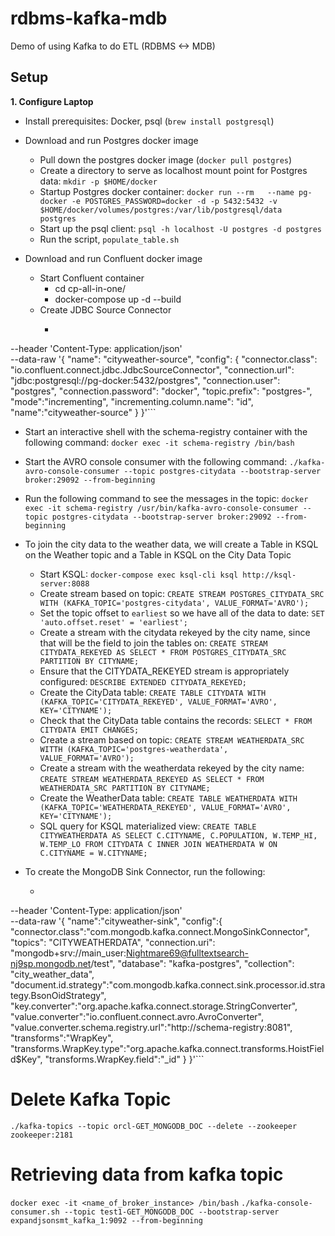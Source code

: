 # rdbms-kafka-mdb
Demo of using Kafka to do ETL (RDBMS &lt;-> MDB)

## Setup

__1. Configure Laptop__

* Install prerequisites: Docker, psql (`brew install postgresql`)
* Download and run Postgres docker image
  * Pull down the postgres docker image (`docker pull postgres`)
  * Create a directory to serve as localhost mount point for Postgres data: `mkdir -p $HOME/docker`
  * Startup Postgres docker container: ```docker run --rm   --name pg-docker -e POSTGRES_PASSWORD=docker -d -p 5432:5432 -v $HOME/docker/volumes/postgres:/var/lib/postgresql/data  postgres```
  * Start up the psql client: `psql -h localhost -U postgres -d postgres`
  * Run the script, `populate_table.sh`
  
* Download and run Confluent docker image
  * Start Confluent container
    * cd cp-all-in-one/
    * docker-compose up -d --build
  * Create JDBC Source Connector
    * ```curl --location --request POST 'localhost:8083/connectors' \
--header 'Content-Type: application/json' \
--data-raw '{
        "name": "cityweather-source",
        "config": {
                "connector.class": "io.confluent.connect.jdbc.JdbcSourceConnector",
                "connection.url": "jdbc:postgresql://pg-docker:5432/postgres",
                "connection.user": "postgres",
                "connection.password": "docker",
                "topic.prefix": "postgres-",
                "mode":"incrementing",
                "incrementing.column.name": "id",
                "name":"cityweather-source"
        }
}'```

* Start an interactive shell with the schema-registry container with the following command: `docker exec -it schema-registry /bin/bash`
* Start the AVRO console consumer with the following command: `./kafka-avro-console-consumer --topic postgres-citydata --bootstrap-server broker:29092 --from-beginning`
* Run the following command to see the messages in the topic: `docker exec -it schema-registry /usr/bin/kafka-avro-console-consumer --topic postgres-citydata --bootstrap-server broker:29092 --from-beginning`
* To join the city data to the weather data, we will create a Table in KSQL on the Weather topic and a Table in KSQL on the City Data Topic
  * Start KSQL: `docker-compose exec ksql-cli ksql http://ksql-server:8088`
  * Create stream based on topic: `CREATE STREAM POSTGRES_CITYDATA_SRC WITH (KAFKA_TOPIC='postgres-citydata', VALUE_FORMAT='AVRO');`
  * Set the topic offset to `earliest` so we have all of the data to date: `SET 'auto.offset.reset' = 'earliest';`
  * Create a stream with the citydata rekeyed by the city name, since that will be the field to join the tables on: `CREATE STREAM CITYDATA_REKEYED AS SELECT * FROM POSTGRES_CITYDATA_SRC PARTITION BY CITYNAME;`
  * Ensure that the CITYDATA_REKEYED stream is appropriately configured: `DESCRIBE EXTENDED CITYDATA_REKEYED;`
  * Create the CityData table: `CREATE TABLE CITYDATA WITH (KAFKA_TOPIC='CITYDATA_REKEYED', VALUE_FORMAT='AVRO', KEY='CITYNAME');`
  * Check that the CityData table contains the records: `SELECT * FROM CITYDATA EMIT CHANGES;`
  * Create a stream based on topic: `CREATE STREAM WEATHERDATA_SRC WITTH (KAFKA_TOPIC='postgres-weatherdata', VALUE_FORMAT='AVRO');`
  * Create a stream with the weatherdata rekeyed by the city name: `CREATE STREAM WEATHERDATA_REKEYED AS SELECT * FROM WEATHERDATA_SRC PARTITION BY CITYNAME;`
  * Create the WeatherData table: `CREATE TABLE WEATHERDATA WITH (KAFKA_TOPIC='WEATHERDATA_REKEYED', VALUE_FORMAT='AVRO', KEY='CITYNAME');`
  * SQL query for KSQL materialized view: `CREATE TABLE CITYWEATHERDATA AS SELECT C.CITYNAME, C.POPULATION, W.TEMP_HI, W.TEMP_LO FROM CITYDATA C INNER JOIN WEATHERDATA W ON C.CITYNAME = W.CITYNAME;`

* To create the MongoDB Sink Connector, run the following:
  * ```curl --location --request POST 'http://localhost:8083/connectors' \
--header 'Content-Type: application/json' \
--data-raw '{
	"name":"cityweather-sink",
	"config":{
		"connector.class":"com.mongodb.kafka.connect.MongoSinkConnector",
		"topics": "CITYWEATHERDATA",
		"connection.uri": "mongodb+srv://main_user:Nightmare69@fulltextsearch-nj9sp.mongodb.net/test",
		"database": "kafka-postgres",
		"collection": "city_weather_data",
		"document.id.strategy":"com.mongodb.kafka.connect.sink.processor.id.strategy.BsonOidStrategy",
		"key.converter":"org.apache.kafka.connect.storage.StringConverter",
		"value.converter":"io.confluent.connect.avro.AvroConverter",
		"value.converter.schema.registry.url":"http://schema-registry:8081",
		"transforms":"WrapKey",
		"transforms.WrapKey.type":"org.apache.kafka.connect.transforms.HoistField$Key",
		"transforms.WrapKey.field":"_id"
	}
}'```


# Delete Kafka Topic
  `./kafka-topics --topic orcl-GET_MONGODB_DOC --delete --zookeeper zookeeper:2181`
  
# Retrieving data from kafka topic

  `docker exec -it <name_of_broker_instance> /bin/bash`
  `./kafka-console-consumer.sh --topic test1-GET_MONGODB_DOC --bootstrap-server expandjsonsmt_kafka_1:9092 --from-beginning`




